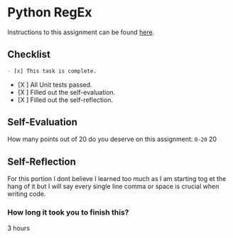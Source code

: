 # Python RegEx

Instructions to this assignment can be found [here](https://it3038c.github.io/modules/10/python-regex).

## Checklist

```md
- [x] This task is complete.
```

- [X ] All Unit tests passed.
- [X ] Filled out the self-evaluation.
- [X ] Filled out the self-reflection.

## Self-Evaluation

How many points out of 20 do you deserve on this assignment: `0-20`
20
## Self-Reflection
<!-- What did you learn that you found interesting -->
For this portion I dont believe I learned too much as I am starting tog et the hang of it but I will say every single line comma or space is crucial when writing code.
### How long it took you to finish this?
3 hours
